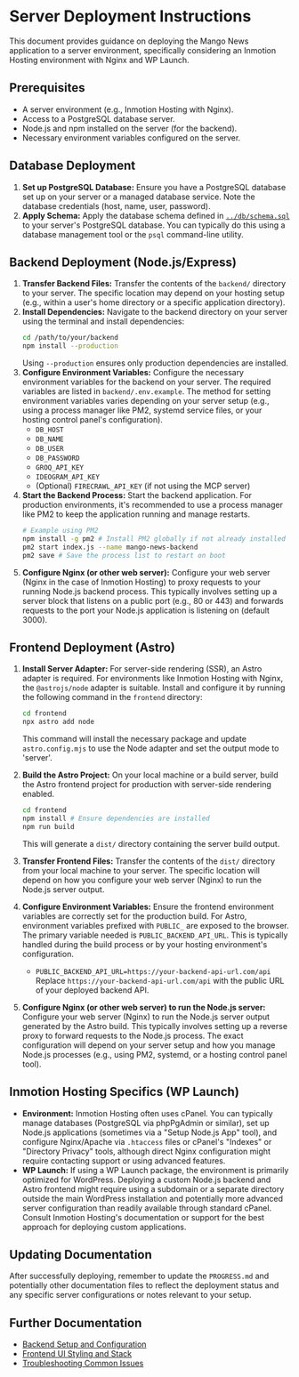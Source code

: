 # Server Deployment Instructions

This document provides guidance on deploying the Mango News application to a server environment, specifically considering an Inmotion Hosting environment with Nginx and WP Launch.

## Prerequisites

*   A server environment (e.g., Inmotion Hosting with Nginx).
*   Access to a PostgreSQL database server.
*   Node.js and npm installed on the server (for the backend).
*   Necessary environment variables configured on the server.

## Database Deployment

1.  **Set up PostgreSQL Database:** Ensure you have a PostgreSQL database set up on your server or a managed database service. Note the database credentials (host, name, user, password).
2.  **Apply Schema:** Apply the database schema defined in [`../db/schema.sql`](../db/schema.sql) to your server's PostgreSQL database. You can typically do this using a database management tool or the `psql` command-line utility.

## Backend Deployment (Node.js/Express)

1.  **Transfer Backend Files:** Transfer the contents of the `backend/` directory to your server. The specific location may depend on your hosting setup (e.g., within a user's home directory or a specific application directory).
2.  **Install Dependencies:** Navigate to the backend directory on your server using the terminal and install dependencies:
    ```bash
    cd /path/to/your/backend
    npm install --production
    ```
    Using `--production` ensures only production dependencies are installed.
3.  **Configure Environment Variables:** Configure the necessary environment variables for the backend on your server. The required variables are listed in `backend/.env.example`. The method for setting environment variables varies depending on your server setup (e.g., using a process manager like PM2, systemd service files, or your hosting control panel's configuration).
    *   `DB_HOST`
    *   `DB_NAME`
    *   `DB_USER`
    *   `DB_PASSWORD`
    *   `GROQ_API_KEY`
    *   `IDEOGRAM_API_KEY`
    *   (Optional) `FIRECRAWL_API_KEY` (if not using the MCP server)
4.  **Start the Backend Process:** Start the backend application. For production environments, it's recommended to use a process manager like PM2 to keep the application running and manage restarts.
    ```bash
    # Example using PM2
    npm install -g pm2 # Install PM2 globally if not already installed
    pm2 start index.js --name mango-news-backend
    pm2 save # Save the process list to restart on boot
    ```
5.  **Configure Nginx (or other web server):** Configure your web server (Nginx in the case of Inmotion Hosting) to proxy requests to your running Node.js backend process. This typically involves setting up a server block that listens on a public port (e.g., 80 or 443) and forwards requests to the port your Node.js application is listening on (default 3000).

## Frontend Deployment (Astro)

1.  **Install Server Adapter:** For server-side rendering (SSR), an Astro adapter is required. For environments like Inmotion Hosting with Nginx, the `@astrojs/node` adapter is suitable. Install and configure it by running the following command in the `frontend` directory:
    ```bash
    cd frontend
    npx astro add node
    ```
    This command will install the necessary package and update `astro.config.mjs` to use the Node adapter and set the output mode to 'server'.

2.  **Build the Astro Project:** On your local machine or a build server, build the Astro frontend project for production with server-side rendering enabled.
    ```bash
    cd frontend
    npm install # Ensure dependencies are installed
    npm run build
    ```
    This will generate a `dist/` directory containing the server build output.

3.  **Transfer Frontend Files:** Transfer the contents of the `dist/` directory from your local machine to your server. The specific location will depend on how you configure your web server (Nginx) to run the Node.js server output.

4.  **Configure Environment Variables:** Ensure the frontend environment variables are correctly set for the production build. For Astro, environment variables prefixed with `PUBLIC_` are exposed to the browser. The primary variable needed is `PUBLIC_BACKEND_API_URL`. This is typically handled during the build process or by your hosting environment's configuration.
    *   `PUBLIC_BACKEND_API_URL=https://your-backend-api-url.com/api`
    Replace `https://your-backend-api-url.com/api` with the public URL of your deployed backend API.

5.  **Configure Nginx (or other web server) to run the Node.js server:** Configure your web server (Nginx) to run the Node.js server output generated by the Astro build. This typically involves setting up a reverse proxy to forward requests to the Node.js process. The exact configuration will depend on your server setup and how you manage Node.js processes (e.g., using PM2, systemd, or a hosting control panel tool).

## Inmotion Hosting Specifics (WP Launch)

*   **Environment:** Inmotion Hosting often uses cPanel. You can typically manage databases (PostgreSQL via phpPgAdmin or similar), set up Node.js applications (sometimes via a "Setup Node.js App" tool), and configure Nginx/Apache via `.htaccess` files or cPanel's "Indexes" or "Directory Privacy" tools, although direct Nginx configuration might require contacting support or using advanced features.
*   **WP Launch:** If using a WP Launch package, the environment is primarily optimized for WordPress. Deploying a custom Node.js backend and Astro frontend might require using a subdomain or a separate directory outside the main WordPress installation and potentially more advanced server configuration than readily available through standard cPanel. Consult Inmotion Hosting's documentation or support for the best approach for deploying custom applications.

## Updating Documentation

After successfully deploying, remember to update the `PROGRESS.md` and potentially other documentation files to reflect the deployment status and any specific server configurations or notes relevant to your setup.

## Further Documentation

*   [Backend Setup and Configuration](./backend-setup.md)
*   [Frontend UI Styling and Stack](./frontend-ui.md)
*   [Troubleshooting Common Issues](./troubleshooting.md)
